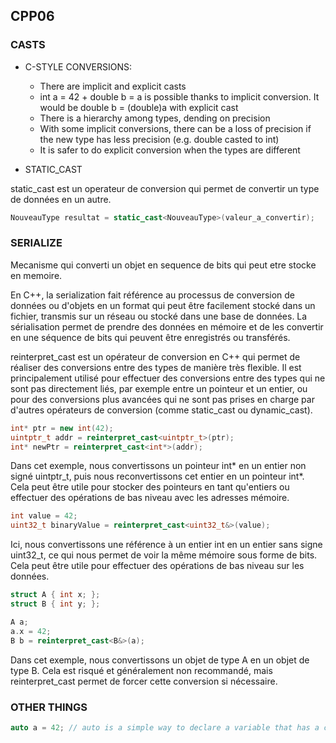## CPP06

### CASTS

- C-STYLE CONVERSIONS:
	- There are implicit and explicit casts
	- int a = 42 + double b = a is possible thanks to implicit conversion. It would be double b = (double)a with explicit cast
	- There is a hierarchy among types, dending on precision
	- With some implicit conversions, there can be a loss of precision if the new type has less precision (e.g. double casted to int)
	- It is safer to do explicit conversion when the types are different

- STATIC_CAST

static_cast est un operateur de conversion qui permet de convertir un type de données en un autre.

```cpp
NouveauType resultat = static_cast<NouveauType>(valeur_a_convertir);
```

### SERIALIZE

Mecanisme qui converti un objet en sequence de bits qui peut etre stocke en memoire.

En C++, la serialization fait référence au processus de conversion de données ou d'objets en un format qui peut être facilement stocké dans un fichier, transmis sur un réseau ou stocké dans une base de données. La sérialisation permet de prendre des données en mémoire et de les convertir en une séquence de bits qui peuvent être enregistrés ou transférés.

reinterpret_cast est un opérateur de conversion en C++ qui permet de réaliser des conversions entre des types de manière très flexible. Il est principalement utilisé pour effectuer des conversions entre des types qui ne sont pas directement liés, par exemple entre un pointeur et un entier, ou pour des conversions plus avancées qui ne sont pas prises en charge par d'autres opérateurs de conversion (comme static_cast ou dynamic_cast).

```cpp
int* ptr = new int(42);
uintptr_t addr = reinterpret_cast<uintptr_t>(ptr);
int* newPtr = reinterpret_cast<int*>(addr);
```
Dans cet exemple, nous convertissons un pointeur int* en un entier non signé uintptr_t, puis nous reconvertissons cet entier en un pointeur int*. Cela peut être utile pour stocker des pointeurs en tant qu'entiers ou effectuer des opérations de bas niveau avec les adresses mémoire.

```cpp
int value = 42;
uint32_t binaryValue = reinterpret_cast<uint32_t&>(value);
```

Ici, nous convertissons une référence à un entier int en un entier sans signe uint32_t, ce qui nous permet de voir la même mémoire sous forme de bits. Cela peut être utile pour effectuer des opérations de bas niveau sur les données.

```cpp
struct A { int x; };
struct B { int y; };

A a;
a.x = 42;
B b = reinterpret_cast<B&>(a);
```

Dans cet exemple, nous convertissons un objet de type A en un objet de type B. Cela est risqué et généralement non recommandé, mais reinterpret_cast permet de forcer cette conversion si nécessaire.

### OTHER THINGS

```cpp
auto a = 42; // auto is a simple way to declare a variable that has a complicated type. For ex: auto is to declare a variable where the initialization expression involves templates, pointers to functions, or pointers to members.



```
